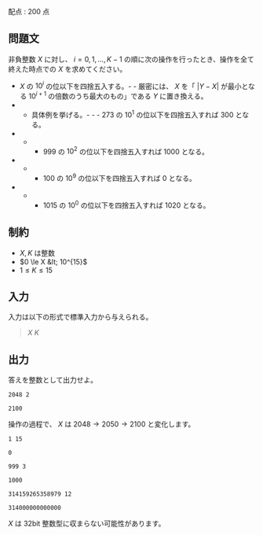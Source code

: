 配点 : $200$ 点

## 問題文

非負整数 $X$ に対し、 $i=0,1,\dots,K-1$ の順に次の操作を行ったとき、操作を全て終えた時点での $X$ を求めてください。

- $X$ の $10^i$ の位以下を四捨五入する。-   - 厳密には、 $X$ を「 $|Y-X|$ が最小となる $10^{i+1}$ の倍数のうち最大のもの」である $Y$ に置き換える。
-   - 具体例を挙げる。-   -   - $273$ の $10^1$ の位以下を四捨五入すれば $300$ となる。
-   -   - $999$ の $10^2$ の位以下を四捨五入すれば $1000$ となる。
-   -   - $100$ の $10^9$ の位以下を四捨五入すれば $0$ となる。
-   -   - $1015$ の $10^0$ の位以下を四捨五入すれば $1020$ となる。

## 制約

- $X,K$ は整数
- $0 \le X &lt; 10^{15}$
- $1 \le K \le 15$

## 入力

入力は以下の形式で標準入力から与えられる。

> $X$ $K$

## 出力

答えを整数として出力せよ。

```input1
2048 2
```

```output1
2100
```

操作の過程で、 $X$ は $2048 \rightarrow 2050 \rightarrow 2100$ と変化します。

```input2
1 15
```

```output2
0
```

```input3
999 3
```

```output3
1000
```

```input4
314159265358979 12
```

```output4
314000000000000
```

$X$ は $32$bit 整数型に収まらない可能性があります。